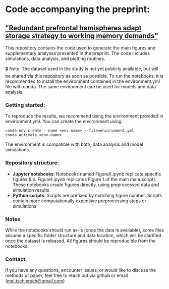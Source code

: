 # Code accompanying the preprint:
## ["Redundant prefrontal hemispheres adapt storage strategy to working memory demands"](https://www.biorxiv.org/content/10.1101/2025.01.15.633176)

This repository contains the code used to generate the main figures and supplementary analyses presented in the preprint. The code includes simulations, data analysis, and plotting routines.

🔒 Note: The dataset used in the study is not yet publicly available, but will be shared via this repository as soon as possible.
To run the notebooks, it is recommended to install the environment contained in the environment.yml file with conda. The same environment can be used for models and data analysis.

### Getting started:
To reproduce the results, we recommend using the environment provided in environment.yml. You can create the environment using:
```
conda env create --name <env-name> --file=environment.yml
conda activate <env-name>
```
The environment is compatible with both, data analysis and model simulations.

### Repository structure:
- **Jupyter notebooks**: Notebooks named FigureX.ipynb replicate specific figures (i.e. Figure1.ipynb replicates Figure 1 of the main manuscript). These notebooks create figures directly, using preprocessed data and simulation results.
- **Python scripts**: Scripts are prefixed by matching figure number. Scripts contain more computationally expensive preprocessing steps or simulations

### Notes
While the notebooks should run as-is (once the data is available), some files assume a specific folder structure and data location, which will be clarified once the dataset is released.
All figures should be reproducible from the notebooks.

### Contact
If you have any questions, encounter issues, or would like to discuss the methods or paper, feel free to reach out via github or email (mel.tschiersch@gmail.com)
